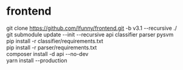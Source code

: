 # frontend
git clone https://github.com/lfunny/frontend.git -b v3.1 --recursive ./  
git submodule update --init --recursive api classifier parser pysvm  
pip install -r classifier/requirements.txt  
pip install -r parser/requirements.txt  
composer install -d api --no-dev  
yarn install --production  
